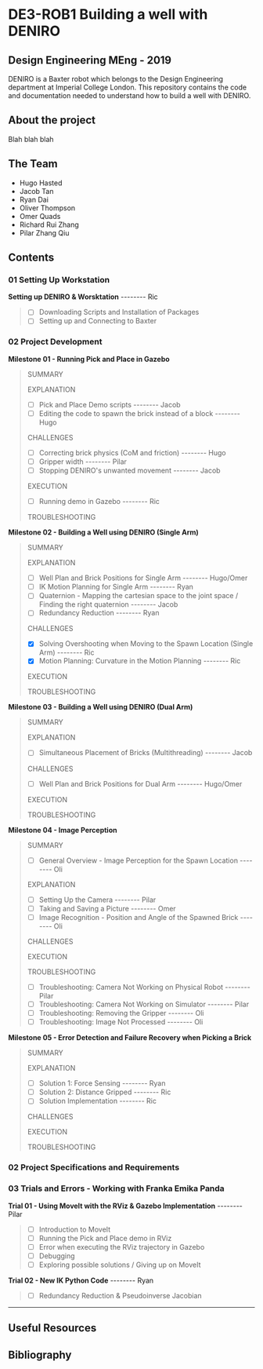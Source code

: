 # DE3-ROB1 Building a well with DENIRO
## Design Engineering MEng - 2019
DENIRO is a Baxter robot which belongs to the Design Engineering department at Imperial College London. This repository contains the code and documentation needed to understand how to build a well with DENIRO.

## About the project
Blah blah blah

## The Team
- Hugo Hasted
- Jacob Tan
- Ryan Dai
- Oliver Thompson
- Omer Quads
- Richard Rui Zhang
- Pilar Zhang Qiu

## Contents
### 01 Setting Up Workstation
**Setting up DENIRO & Worsktation** -------- Ric
> - [ ] Downloading Scripts and Installation of Packages
> - [ ] Setting up and Connecting to Baxter

### 02 Project Development
**Milestone 01 - Running Pick and Place in Gazebo**
>SUMMARY 
>
>EXPLANATION 
>- [ ] Pick and Place Demo scripts -------- Jacob  
>- [ ] Editing the code to spawn the brick instead of a block -------- Hugo   
>
>CHALLENGES  
>- [ ] Correcting brick physics (CoM and friction) -------- Hugo  
>- [ ] Gripper width -------- Pilar  
>- [ ] Stopping DENIRO's unwanted movement -------- Jacob  
>
>EXECUTION  
>- [ ] Running demo in Gazebo -------- Ric  
>
>TROUBLESHOOTING  

**Milestone 02 - Building a Well using DENIRO (Single Arm)**
>SUMMARY
>
>EXPLANATION
>- [ ] Well Plan and Brick Positions for Single Arm -------- Hugo/Omer
>- [ ] IK Motion Planning for Single Arm -------- Ryan
>- [ ] Quaternion - Mapping the cartesian space to the joint space / Finding the right quaternion -------- Jacob
>- [ ] Redundancy Reduction -------- Ryan
>
>CHALLENGES
>- [x] Solving Overshooting when Moving to the Spawn Location (Single Arm) -------- Ric
>- [x] Motion Planning: Curvature in the Motion Planning -------- Ric
>
>EXECUTION
>
>TROUBLESHOOTING

**Milestone 03 - Building a Well using DENIRO (Dual Arm)**
>SUMMARY
>
>EXPLANATION
>- [ ] Simultaneous Placement of Bricks (Multithreading) -------- Jacob
>
>CHALLENGES
>- [ ] Well Plan and Brick Positions for Dual Arm -------- Hugo/Omer
>
>EXECUTION
>
>TROUBLESHOOTING

**Milestone 04 - Image Perception**
>SUMMARY
>
>- [ ] General Overview - Image Perception for the Spawn Location -------- Oli
>
>EXPLANATION
>- [ ] Setting Up the Camera -------- Pilar
>- [ ] Taking and Saving a Picture -------- Omer
>- [ ] Image Recognition - Position and Angle of the Spawned Brick -------- Oli
>
>CHALLENGES
>
>EXECUTION
>
>TROUBLESHOOTING
>- [ ] Troubleshooting: Camera Not Working on Physical Robot -------- Pilar
>- [ ] Troubleshooting: Camera Not Working on Simulator -------- Pilar
>- [ ] Troubleshooting: Removing the Gripper -------- Oli
>- [ ] Troubleshooting: Image Not Processed -------- Oli

**Milestone 05 - Error Detection and Failure Recovery when Picking a Brick**
>SUMMARY
>
>EXPLANATION
>- [ ] Solution 1: Force Sensing -------- Ryan
>- [ ] Solution 2: Distance Gripped -------- Ric
>- [ ] Solution Implementation -------- Ric
>
>CHALLENGES
>
>EXECUTION
>
>TROUBLESHOOTING

### 02 Project Specifications and Requirements

### 03 Trials and Errors - Working with Franka Emika Panda
**Trial 01 - Using MoveIt with the RViz & Gazebo Implementation** -------- Pilar
>- [ ] Introduction to MoveIt
>- [ ] Running the Pick and Place demo in RViz
>- [ ] Error when executing the RViz trajectory in Gazebo
>- [ ] Debugging
>- [ ] Exploring possible solutions / Giving up on MoveIt

**Trial 02 - New IK Python Code** -------- Ryan
>- [ ] Redundancy Reduction & Pseudoinverse Jacobian
---
## Useful Resources

## Bibliography
